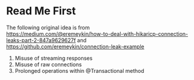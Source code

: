 # Read Me First

The following original idea is from  
https://medium.com/@eremeykin/how-to-deal-with-hikaricp-connection-leaks-part-2-847a9629627f
and  
https://github.com/eremeykin/connection-leak-example

1. Misuse of streaming responses
2. Misuse of raw connections
3. Prolonged operations within @Transactional method
